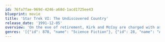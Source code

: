 ```yaml
---
id: 76fa7fae-969d-4246-a68d-1acd1725ee43
blueprint: movie
title: 'Star Trek VI: The Undiscovered Country'
release_date: '1991-12-05'
overview: 'On the eve of retirement, Kirk and McCoy are charged with assassinating the Klingon High Chancellor and imprisoned. The Enterprise crew must help them escape to thwart a conspiracy aimed at sabotaging the last best hope for peace.'
genres: '[{"id": 878, "name": "Science Fiction"}, {"id": 28, "name": "Action"}, {"id": 12, "name": "Adventure"}, {"id": 53, "name": "Thriller"}]'
---
```


